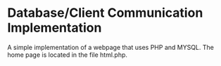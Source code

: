 # Database/Client Communication Implementation
A simple implementation of a webpage that uses PHP and MYSQL.
The home page is located in the file html.php.
